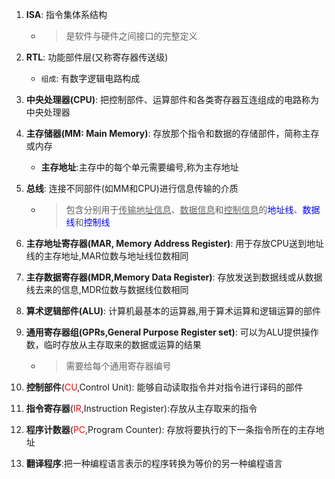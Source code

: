 1. **ISA**: 指令集体系结构   
   - > 是软件与硬件之间接口的完整定义  
1. **RTL**: 功能部件层(又称寄存器传送级)  
   - `组成`: 有数字逻辑电路构成  
1. **中央处理器(CPU)**: 把控制部件、运算部件和各类寄存器互连组成的电路称为中央处理器  
1. **主存储器(MM: Main Memory)**: 存放那个指令和数据的存储部件，简称主存或内存  
   - **主存地址**:主存中的每个单元需要编号,称为主存地址  

1. **总线**: 连接不同部件(如MM和CPU)进行信息传输的介质  
   - > 包含分别用于<u>传输地址信息</u>、<u>数据信息</u>和<u>控制信息</u>的<font color=blue>地址线</font>、<font color=blue>数据线</font>和<font color=blue>控制线</font>  

1. **主存地址寄存器(MAR, Memory Address Register)**: 用于存放CPU送到地址线的主存地址,MAR位数与地址线位数相同  

1. **主存数据寄存器(MDR,Memory Data Register)**: 存放发送到数据线或从数据线去来的信息,MDR位数与数据线位数相同  

1. **算术逻辑部件(ALU)**: 计算机最基本的运算器,用于算术运算和逻辑运算的部件  

1. **通用寄存器组(GPRs,General Purpose Register set)**: 可以为ALU提供操作数，临时存放从主存取来的数据或运算的结果  
   - > 需要给每个通用寄存器编号  

1. **控制部件**(<font color=red>CU</font>,Control Unit): 能够自动读取指令并对指令进行译码的部件  
1. **指令寄存器**(<font color=red>IR</font>,Instruction Register):存放从主存取来的指令  
1. **程序计数器**(<font color=red>PC</font>,Program Counter): 存放将要执行的下一条指令所在的主存地址  
1. **翻译程序**:把一种编程语言表示的程序转换为等价的另一种编程语言  

